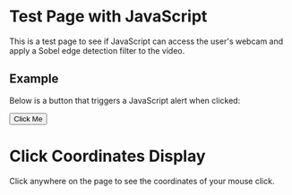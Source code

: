 # Test Page with JavaScript

This is a test page to see if JavaScript can access the user's webcam and apply a Sobel edge detection filter to the video.


## Example

Below is a button that triggers a JavaScript alert when clicked:

<button id="testButton">Click Me</button>

<script>
  // Simple JavaScript to display an alert when the page is loaded
  document.addEventListener("DOMContentLoaded", function () {
    // Show an alert as soon as the page loads
    //alert("The page has loaded successfully!");

    // Add functionality to the button
    const button = document.getElementById("testButton");
    button.addEventListener("click", function () {
      alert("You clicked the button!");
    });
  });
</script>


# Click Coordinates Display

Click anywhere on the page to see the coordinates of your mouse click.

<p id="coordinates" style="font-weight: bold; margin-top: 10px;"></p>

<script>
  document.addEventListener("click", function(event) {
    // Get the paragraph element
    const coordinates = document.getElementById("coordinates");
    
    // Display the X, Y coordinates
    coordinates.textContent = `Click Position: X=${event.clientX}, Y=${event.clientY}`;
  });
</script>
